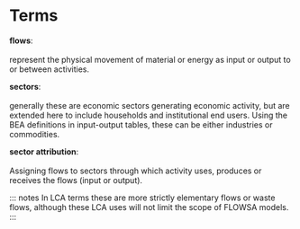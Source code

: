 # Terms

**flows**: <br />  
represent the physical movement of material or energy as input or output to or between activities. 

**sectors**: <br />  
generally these are economic sectors generating economic activity, but are extended here to include households and institutional end users. Using the BEA definitions in input-output tables, these can be either industries or commodities.

**sector attribution**: <br />  
Assigning flows to sectors through which activity uses, produces or receives the flows (input or output).

::: notes
In LCA terms these are more strictly elementary flows or waste flows, although these LCA uses will not limit the scope of FLOWSA models.
:::

